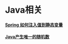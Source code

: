 # Java相关

#### [Spring 如何注入值到静态变量](https://github.com/WeiqiangSun/blog/issues/1)
#### [Java产生唯一的随机数](https://github.com/WeiqiangSun/blog/issues/2)
